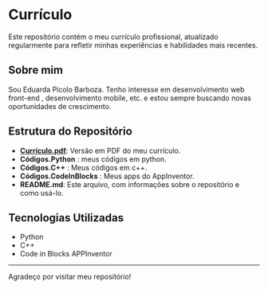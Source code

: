 # Currículo

Este repositório contém o meu currículo profissional, atualizado regularmente para refletir minhas experiências e habilidades mais recentes.

## Sobre mim

Sou Eduarda Picolo Barboza.
Tenho interesse em desenvolvimento web front-end , desenvolvimento mobile, etc. e estou sempre buscando novas oportunidades de crescimento.

## Estrutura do Repositório

- [**Currículo.pdf**](Eduarda%20Picolo%20Barboza.pdf): Versão em PDF do meu currículo.
- **Códigos.Python** : meus códigos em python.
- **Códigos.C++** : Meus códigos em c++.
- **Códigos.CodeInBlocks** : Meus apps do AppInventor.
- **README.md**: Este arquivo, com informações sobre o repositório e como usá-lo.

## Tecnologias Utilizadas

- Python
- C++
- Code in Blocks APPInventor 

---

Agradeço por visitar meu repositório!
